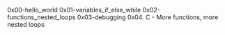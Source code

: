 0x00-hello_world
0x01-variables_if_else_while
0x02-functions_nested_loops
0x03-debugging
0x04. C - More functions, more nested loops
